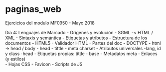 # paginas_web
Ejercicios del modulo MF0950 - Mayo 2018

Día 4: Lenguajes de Marcado
    - Origenes y evolución
        - SGML -< HTML / XML
        - Sintaxis y semántica
        - Etiquetas y atributos
        - Estructura de los documentos
    - HTML5
        - Validador HTML
        - Partes del doc
            -  DOCTYPE
            -  html -> head / body
            - head
                - tittle
                - meta charset
            - Atributos universales
                -lang, id y class
            -head
                - Etiquetas propias: tittle - base
                - Metadatos meta
                - Enlaces (y estilos)  
                    - Hojas CSS
                    - Favicon
                - Scripts de JS 
